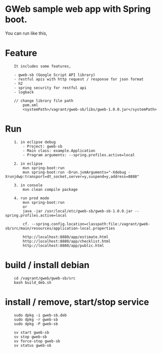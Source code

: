 GWeb sample web app with Spring boot.
=========================================================

You can run like this,

# Feature
```
	It includes some features,
	
	- gweb-sb (Google Script API library)
	- restful apis with http request / response for json format
	- h2
	- spring security for restful api
	- logback

	// change library file path
		pom.xml
		<systemPath>/vagrant/gweb-sb/libs/gweb-1.0.0.jar</systemPath>
```

# Run
```
	1. in eclipse debug
		- Project: gweb-sb
		- Main class: example.Application
		- Program arguments: --spring.profiles.active=local
	
	2. in eclipse
		mvn spring-boot:run
		mvn spring-boot:run -Drun.jvmArguments="-Xdebug -Xrunjdwp:transport=dt_socket,server=y,suspend=y,address=8888"
	
	3. in console
		mvn clean compile package
	
	4. run prod mode
		mvn spring-boot:run
		or
		java -jar /usr/local/etc/gweb-sb/gweb-sb-1.0.0.jar --spring.profiles.active=local
		
		cf. --spring.config.location=classpath:file:/vagrant/gweb-sb/src/main/resources/application-local.properties
		
		http://localhost:8880/app/estimate.html
		http://localhost:8880/app/checklist.html
		http://localhost:8880/app/public.html
```
   
# build / install debian
```
	cd /vagrant/gweb/gweb-sb/src
	bash build_deb.sh
```

# install / remove, start/stop service
```
	sudo dpkg -i gweb-sb.deb
	sudo dpkg -r gweb-sb
	sudo dpkg -P gweb-sb
	
	sv start gweb-sb
	sv stop gweb-sb
	sv force-stop gweb-sb
	sv status gweb-sb
```

